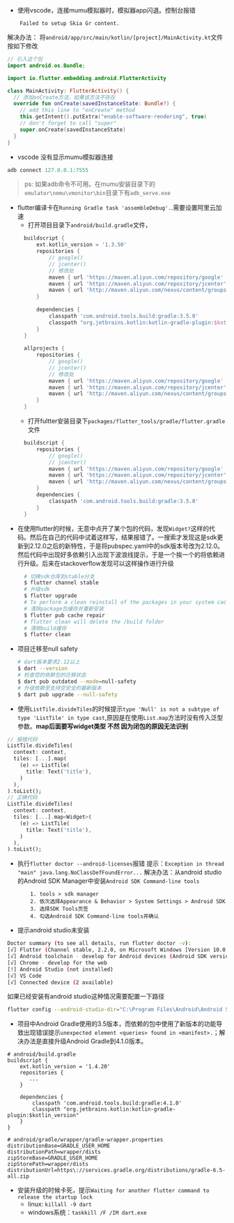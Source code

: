 - 使用vscode，连接mumu模拟器时，模拟器app闪退。控制台报错
```
    Failed to setup Skia Gr content.
```
解决办法： 
将`android/app/src/main/kotlin/[project]/MainActivity.kt`文件按如下修改
```kotlin
// 引入这个包
import android.os.Bundle;

import io.flutter.embedding.android.FlutterActivity

class MainActivity: FlutterActivity() {
  // 添加onCreate方法，如果该方法不存在
  override fun onCreate(savedInstanceState: Bundle?) {
    // add this line to "onCreate" method
    this.getIntent().putExtra("enable-software-rendering", true)
    // don't forget to call "super"
    super.onCreate(savedInstanceState)
  }
}
```

- vscode 没有显示mumu模拟器连接
```powershell
adb connect 127.0.0.1:7555
```
> ps: 如果adb命令不可用。在mumu安装目录下的`emulator\nemu\vmonitor\bin`目录下有`adb_serve.exe`

- flutter编译卡在`Running Gradle task 'assembleDebug'.`.需要设置阿里云加速
  - 打开项目目录下`android/build.gradle`文件，
  ```gradle
    buildscript {
        ext.kotlin_version = '1.3.50'
        repositories {
            // google()
            // jcenter()
            // 修改处
            maven { url 'https://maven.aliyun.com/repository/google' }
            maven { url 'https://maven.aliyun.com/repository/jcenter' }
            maven { url 'http://maven.aliyun.com/nexus/content/groups/public' }
        }
    
        dependencies {
            classpath 'com.android.tools.build:gradle:3.5.0'
            classpath "org.jetbrains.kotlin:kotlin-gradle-plugin:$kotlin_version"
        }
    }
    
    allprojects {
        repositories {
            // google()
            // jcenter()
            // 修改处
            maven { url 'https://maven.aliyun.com/repository/google' }
            maven { url 'https://maven.aliyun.com/repository/jcenter' }
            maven { url 'http://maven.aliyun.com/nexus/content/groups/public' }
        }
    }
  ```
  - 打开fultter安装目录下`packages/flutter_tools/gradle/flutter.gradle`文件
  ```gradle
    buildscript {
        repositories {
            // google()
            // jcenter()
            maven { url 'https://maven.aliyun.com/repository/google' }
            maven { url 'https://maven.aliyun.com/repository/jcenter' }
            maven { url 'http://maven.aliyun.com/nexus/content/groups/public' }
        }
        dependencies {
            classpath 'com.android.tools.build:gradle:3.5.0'
        }
    }
  ```
- 在使用flutter的时候，无意中点开了某个包的代码，发现`Widget?`这样的代码。然后在自己的代码中试着这样写，结果报错了。一搜索才发现这是sdk更新到2.12.0之后的新特性，于是将pubspec.yaml中的sdk版本号改为2.12.0。然后代码中出现好多依赖引入出现下波浪线提示，于是一个挨一个的将依赖进行升级。后来在stackoverflow发现可以这样操作进行升级
    ```bash
      # 切换sdk仓库到stable分支
      $ flutter channel stable
      # 升级sdk
      $ flutter upgrade
      # To perform a clean reinstall of the packages in your system cache, use pub cache repair
      # 清除package包缓存并重新安装
      $ flutter pub cache repair
      # flutter clean will delete the /build folder
      # 清除build缓存
      $ flutter clean
    ```
- 项目迁移至null safety
  ```bash
  # dart版本要求2.12以上
  $ dart --version
  # 检查您的依赖包的迁移状态
  $ dart pub outdated --mode=null-safety
  # 升级依赖至支持空安全的最新版本
  $ dart pub upgrade --null-safety
  ```
- 使用`ListTile.divideTiles`的时候提示`type 'Null' is not a subtype of type 'ListTile' in type cast`,原因是在使用`List.map`方法时没有传入泛型参数。**map后面要写widget类型 不然 因为闭包的原因无法识别**
```dart
// 报错代码
ListTile.divideTiles(
  context: context,
  tiles: [...].map(
    (e) => ListTile(
      title: Text('title'),
    )
  ),
).toList();
// 正确代码
ListTile.divideTiles(
  context: context,
  tiles: [...].map<Widget>(
    (e) => ListTile(
      title: Text('title'),
    )
  ),
).toList();
```
- 执行`flutter doctor --android-licenses`报错
提示：`Exception in thread "main" java.lang.NoClassDefFoundError...`
解决办法：从android studio的Android SDK Manager中安装`Android SDK Command-line tools`
    ```
        1. tools > sdk manager
        2. 依次选择Appearance & Behavior > System Settings > Android SDK
        3. 选择SDK Tools页签
        4. 勾选Android SDK Command-line tools并确认
    ```
- 提示android studio未安装
```bash
Doctor summary (to see all details, run flutter doctor -v):
[√] Flutter (Channel stable, 2.2.0, on Microsoft Windows [Version 10.0.19042.985], locale zh-CN)
[√] Android toolchain - develop for Android devices (Android SDK version 30.0.3)
[√] Chrome - develop for the web
[!] Android Studio (not installed)
[√] VS Code
[√] Connected device (2 available)
```
如果已经安装有android studio这种情况需要配置一下路径
```bash
flutter config --android-studio-dir="C:\Program Files\Android\Android Studio"
```
- 项目中Android Gradle使用的3.5版本，而依赖的包中使用了新版本的功能导致出现错误提示`unexpected element <queries> found in <manifest>.`；解决办法是直接升级Android Gradle到4.1.0版本。
```vim
# android/build.gradle
buildscript {
    ext.kotlin_version = '1.4.20'
    repositories {
       ...
    }

    dependencies {
        classpath 'com.android.tools.build:gradle:4.1.0'
        classpath "org.jetbrains.kotlin:kotlin-gradle-plugin:$kotlin_version"
    }
}

# android/gradle/wrapper/gradle-wrapper.properties
distributionBase=GRADLE_USER_HOME
distributionPath=wrapper/dists
zipStoreBase=GRADLE_USER_HOME
zipStorePath=wrapper/dists
distributionUrl=https\://services.gradle.org/distributions/gradle-6.5-all.zip

```

- 安装升级的时候卡死，提示`Waiting for another flutter command to release the startup lock`
  + linux: `killall -9 dart`
  + windows系统：`taskkill /F /IM dart.exe`
